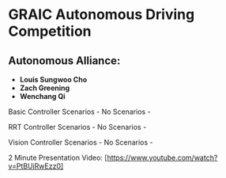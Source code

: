 ﻿# GRAIC Autonomous Driving Competition

## Autonomous Alliance:
- **Louis Sungwoo Cho**
- **Zach Greening**
- **Wenchang Qi** 

Basic Controller
Scenarios -
No Scenarios -

RRT Controller
Scenarios -
No Scenarios -

Vision Controller
Scenarios -
No Scenarios -

2 Minute Presentation Video: [https://www.youtube.com/watch?v=PtBUiRwEzz0]


